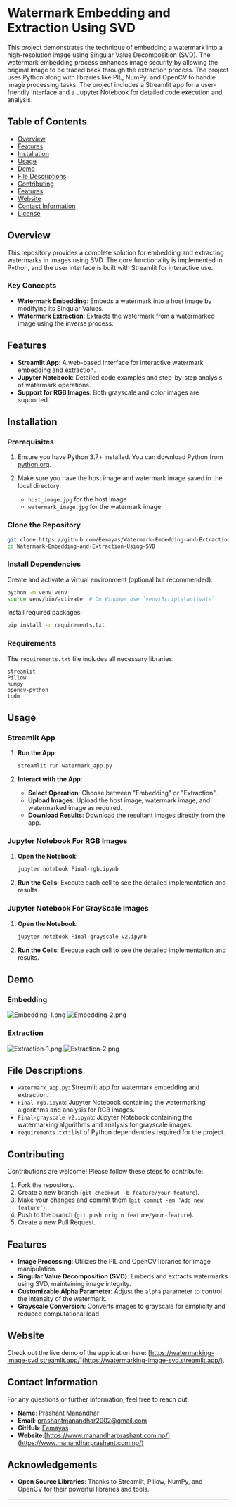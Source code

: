 
# Watermark Embedding and Extraction Using SVD

This project demonstrates the technique of embedding a watermark into a high-resolution image using Singular Value Decomposition (SVD). The watermark embedding process enhances image security by allowing the original image to be traced back through the extraction process. The project uses Python along with libraries like PIL, NumPy, and OpenCV to handle image processing tasks. The project includes a Streamlit app for a user-friendly interface and a Jupyter Notebook for detailed code execution and analysis.

## Table of Contents

- [Overview](#overview)
- [Features](#features)
- [Installation](#installation)
- [Usage](#usage)
- [Demo](#demo)
- [File Descriptions](#file-descriptions)
- [Contributing](#contributing)
- [Features](#features)
- [Website](#website)
- [Contact Information](#contact-information)
- [License](#license)

## Overview

This repository provides a complete solution for embedding and extracting watermarks in images using SVD. The core functionality is implemented in Python, and the user interface is built with Streamlit for interactive use.

### Key Concepts

- **Watermark Embedding**: Embeds a watermark into a host image by modifying its Singular Values.
- **Watermark Extraction**: Extracts the watermark from a watermarked image using the inverse process.

## Features

- **Streamlit App**: A web-based interface for interactive watermark embedding and extraction.
- **Jupyter Notebook**: Detailed code examples and step-by-step analysis of watermark operations.
- **Support for RGB Images**: Both grayscale and color images are supported.

## Installation

### Prerequisites

1. Ensure you have Python 3.7+ installed. You can download Python from [python.org](https://www.python.org/downloads/).

2. Make sure you have the host image and watermark image saved in the local directory:
   - `host_image.jpg` for the host image
   - `watermark_image.jpg` for the watermark image

### Clone the Repository

```bash
git clone https://github.com/Eemayas/Watermark-Embedding-and-Extraction-Using-SVD.git
cd Watermark-Embedding-and-Extraction-Using-SVD
```

### Install Dependencies

Create and activate a virtual environment (optional but recommended):

```bash
python -m venv venv
source venv/bin/activate  # On Windows use `venv\Scripts\activate`
```

Install required packages:

```bash
pip install -r requirements.txt
```

### Requirements

The `requirements.txt` file includes all necessary libraries:

```plaintext
streamlit
Pillow
numpy
opencv-python
tqdm
```

## Usage

### Streamlit App

1. **Run the App**:

   ```bash
   streamlit run watermark_app.py
   ```

2. **Interact with the App**:

   - **Select Operation**: Choose between "Embedding" or "Extraction".
   - **Upload Images**: Upload the host image, watermark image, and watermarked image as required.
   - **Download Results**: Download the resultant images directly from the app.

### Jupyter Notebook For RGB Images

1. **Open the Notebook**:

   ```bash
   jupyter notebook Final-rgb.ipynb
   ```

2. **Run the Cells**: Execute each cell to see the detailed implementation and results.

### Jupyter Notebook For GrayScale Images

1. **Open the Notebook**:

   ```bash
   jupyter notebook Final-grayscale v2.ipynb
   ```

2. **Run the Cells**: Execute each cell to see the detailed implementation and results.

## Demo
### Embedding
![Embedding-1.png](images/Demo/Embedding-1.png)
![Embedding-2.png](images/Demo/Embedding-2.png)
### Extraction
![Extraction-1.png](images/Demo/Extraction-1.png)
![Extraction-2.png](images/Demo/Extraction-2.png)

## File Descriptions

- `watermark_app.py`: Streamlit app for watermark embedding and extraction.
- `Final-rgb.ipynb`: Jupyter Notebook containing the watermarking algorithms and analysis for RGB images.
- `Final-grayscale v2.ipynb`: Jupyter Notebook containing the watermarking algorithms and analysis for grayscale images.
- `requirements.txt`: List of Python dependencies required for the project.

## Contributing

Contributions are welcome! Please follow these steps to contribute:

1. Fork the repository.
2. Create a new branch (`git checkout -b feature/your-feature`).
3. Make your changes and commit them (`git commit -am 'Add new feature'`).
4. Push to the branch (`git push origin feature/your-feature`).
5. Create a new Pull Request.

## Features

- **Image Processing**: Utilizes the PIL and OpenCV libraries for image manipulation.
- **Singular Value Decomposition (SVD)**: Embeds and extracts watermarks using SVD, maintaining image integrity.
- **Customizable Alpha Parameter**: Adjust the `alpha` parameter to control the intensity of the watermark.
- **Grayscale Conversion**: Converts images to grayscale for simplicity and reduced computational load.

## Website

Check out the live demo of the application here: [https://watermarking-image-svd.streamlit.app/](https://watermarking-image-svd.streamlit.app/).

## Contact Information

For any questions or further information, feel free to reach out:

- **Name**: Prashant Manandhar
- **Email**: prashantmanandhar2002@gmail.com
- **GitHub**: [Eemayas](https://github.com/Eemayas)
- **Website**:[https://www.manandharprashant.com.np/](https://www.manandharprashant.com.np/)

## Acknowledgements

- **Open Source Libraries**: Thanks to Streamlit, Pillow, NumPy, and OpenCV for their powerful libraries and tools.

---
